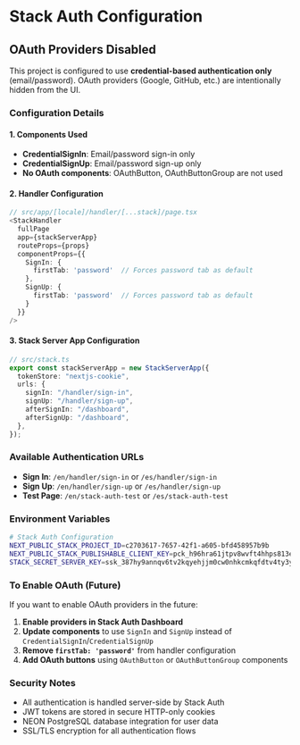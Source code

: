 # Stack Auth Configuration

## OAuth Providers Disabled

This project is configured to use **credential-based authentication only** (email/password). OAuth providers (Google, GitHub, etc.) are intentionally hidden from the UI.

### Configuration Details

#### 1. Components Used

- **CredentialSignIn**: Email/password sign-in only
- **CredentialSignUp**: Email/password sign-up only
- **No OAuth components**: OAuthButton, OAuthButtonGroup are not used

#### 2. Handler Configuration

```typescript
// src/app/[locale]/handler/[...stack]/page.tsx
<StackHandler
  fullPage
  app={stackServerApp}
  routeProps={props}
  componentProps={{
    SignIn: {
      firstTab: 'password'  // Forces password tab as default
    },
    SignUp: {
      firstTab: 'password'  // Forces password tab as default
    }
  }}
/>
```

#### 3. Stack Server App Configuration

```typescript
// src/stack.ts
export const stackServerApp = new StackServerApp({
  tokenStore: "nextjs-cookie",
  urls: {
    signIn: "/handler/sign-in",
    signUp: "/handler/sign-up",
    afterSignIn: "/dashboard",
    afterSignUp: "/dashboard",
  },
});
```

### Available Authentication URLs

- **Sign In**: `/en/handler/sign-in` or `/es/handler/sign-in`
- **Sign Up**: `/en/handler/sign-up` or `/es/handler/sign-up`
- **Test Page**: `/en/stack-auth-test` or `/es/stack-auth-test`

### Environment Variables

```bash
# Stack Auth Configuration
NEXT_PUBLIC_STACK_PROJECT_ID=c2703617-7657-42f1-a605-bfd458957b9b
NEXT_PUBLIC_STACK_PUBLISHABLE_CLIENT_KEY=pck_h96hra61jtpv8wvft4hhps813ea8tq1vm1q0mwtjd7xx0
STACK_SECRET_SERVER_KEY=ssk_387hy9annqv6tv2kqyehjjm0cw0nhkcmkqfdtv4ty3yvg
```

### To Enable OAuth (Future)

If you want to enable OAuth providers in the future:

1. **Enable providers in Stack Auth Dashboard**
2. **Update components** to use `SignIn` and `SignUp` instead of `CredentialSignIn`/`CredentialSignUp`
3. **Remove `firstTab: 'password'`** from handler configuration
4. **Add OAuth buttons** using `OAuthButton` or `OAuthButtonGroup` components

### Security Notes

- All authentication is handled server-side by Stack Auth
- JWT tokens are stored in secure HTTP-only cookies
- NEON PostgreSQL database integration for user data
- SSL/TLS encryption for all authentication flows
